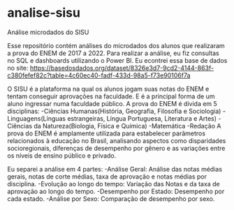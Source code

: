 # analise-sisu
Análise microdados do SISU

Esse repositório contém análises do microdados dos alunos que realizaram a prova do ENEM de 2017 a 2022. Para realizar a análise, eu fiz consultas no SQL e dashboards utilizando o Power BI. Eu econtrei essa base de dados no site: https://basedosdados.org/dataset/8326e3d7-9cd2-4144-863f-c380fefef82c?table=4c60ec40-fadf-433d-98a5-f73e90106f7a

O SISU é a plataforma na qual os alunos jogam suas notas do ENEM e tentam conseguir aprovações na faculdade. E é a principal forma de um aluno ingressar numa faculdade público. A prova do ENEM é divida em 5 disciplinas:
  -Ciências Humanas(História, Geografia, Filosofia e Sociologia)
  -Linguagens(Línguas estrangeiras, Língua Portuguesa, Literatura e Artes)
  -Ciências da Natureza(Biologia, Física e Química)
  -Matemática
  -Redação
A prova do ENEM é amplamente utilizada para estabelecer parâmetros relacionados à educação no Brasil, analisando aspectos como disparidades socioregionais, diferenças de desempenho por gênero e as variações entre os níveis de ensino público e privado.
  
Eu separei a análise em 4 partes: 
  -Análise Geral: Análise das notas médias gerais, notas de corte médias, taxa de aprovação e notas médias por disciplina.
  -Evolução ao longo do tempo: Variação das Notas e da taxa de aprovação ao longo do tempo.
  -Desempenho por Estado: Desempenho por cada estado.
  -Análise por Sexo: Comparação de desempenho por sexo. 











